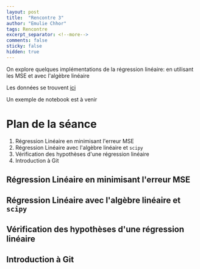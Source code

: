 ```yaml
---
layout: post
title:  "Rencontre 3"
author: "Emulie Chhor"
tags: Rencontre
excerpt_separator: <!--more-->
comments: false
sticky: false
hidden: true
---
```


On explore quelques implémentations de la régression linéaire: en utilisant 
les MSE et avec l'algèbre linéaire
<!--more-->

Les données se trouvent [ici](https://github.com/UdemAI/Code/blob/main/Datasets/shampoo.csv)

Un exemple de notebook est à venir

# Plan de la séance

1. Régression Linéaire en minimisant l'erreur MSE
2. Régression Linéaire avec l'algèbre linéaire et `scipy`
3. Vérification des hypothèses d'une régression linéaire
4. Introduction à Git

## Régression Linéaire en minimisant l'erreur MSE



## Régression Linéaire avec l'algèbre linéaire et `scipy`


## Vérification des hypothèses d'une régression linéaire


## Introduction à Git


